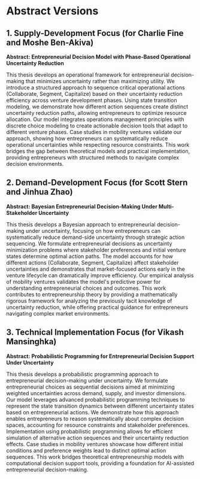 # Abstract Versions

## 1. Supply-Development Focus (for Charlie Fine and Moshe Ben-Akiva)

**Abstract: Entrepreneurial Decision Model with Phase-Based Operational Uncertainty Reduction**

This thesis develops an operational framework for entrepreneurial decision-making that minimizes uncertainty rather than maximizing utility. We introduce a structured approach to sequence critical operational actions (Collaborate, Segment, Capitalize) based on their uncertainty reduction efficiency across venture development phases. Using state transition modeling, we demonstrate how different action sequences create distinct uncertainty reduction paths, allowing entrepreneurs to optimize resource allocation. Our model integrates operations management principles with discrete choice modeling to create actionable decision tools that adapt to different venture phases. Case studies in mobility ventures validate our approach, showing how entrepreneurs can systematically reduce operational uncertainties while respecting resource constraints. This work bridges the gap between theoretical models and practical implementation, providing entrepreneurs with structured methods to navigate complex decision environments.

## 2. Demand-Development Focus (for Scott Stern and Jinhua Zhao)

**Abstract: Bayesian Entrepreneurial Decision-Making Under Multi-Stakeholder Uncertainty**

This thesis develops a Bayesian approach to entrepreneurial decision-making under uncertainty, focusing on how entrepreneurs can systematically reduce demand-side uncertainty through strategic action sequencing. We formulate entrepreneurial decisions as uncertainty minimization problems where stakeholder preferences and initial venture states determine optimal action paths. The model accounts for how different actions (Collaborate, Segment, Capitalize) affect stakeholder uncertainties and demonstrates that market-focused actions early in the venture lifecycle can dramatically improve efficiency. Our empirical analysis of mobility ventures validates the model's predictive power for understanding entrepreneurial choices and outcomes. This work contributes to entrepreneurship theory by providing a mathematically rigorous framework for analyzing the previously tacit knowledge of uncertainty reduction, while offering practical guidance for entrepreneurs navigating complex market environments.

## 3. Technical Implementation Focus (for Vikash Mansinghka)

**Abstract: Probabilistic Programming for Entrepreneurial Decision Support Under Uncertainty**

This thesis develops a probabilistic programming approach to entrepreneurial decision-making under uncertainty. We formulate entrepreneurial choices as sequential decisions aimed at minimizing weighted uncertainties across demand, supply, and investor dimensions. Our model leverages advanced probabilistic programming techniques to represent the state transition dynamics between different uncertainty states based on entrepreneurial actions. We demonstrate how this approach enables entrepreneurs to reason systematically about complex decision spaces, accounting for resource constraints and stakeholder preferences. Implementation using probabilistic programming allows for efficient simulation of alternative action sequences and their uncertainty reduction effects. Case studies in mobility ventures showcase how different initial conditions and preference weights lead to distinct optimal action sequences. This work bridges theoretical entrepreneurship models with computational decision support tools, providing a foundation for AI-assisted entrepreneurial decision-making.
